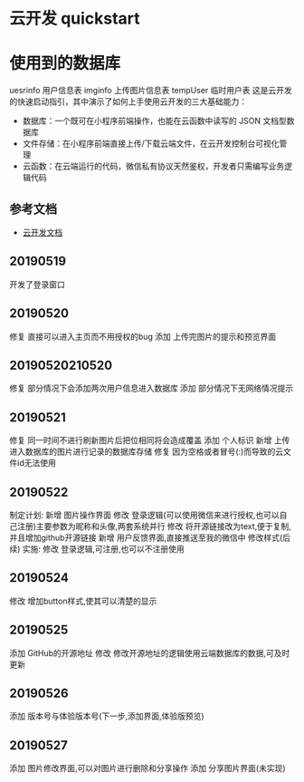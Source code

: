 # 云开发 quickstart
# 使用到的数据库
uesrinfo 用户信息表
imginfo  上传图片信息表
tempUser 临时用户表
这是云开发的快速启动指引，其中演示了如何上手使用云开发的三大基础能力：

- 数据库：一个既可在小程序前端操作，也能在云函数中读写的 JSON 文档型数据库
- 文件存储：在小程序前端直接上传/下载云端文件，在云开发控制台可视化管理
- 云函数：在云端运行的代码，微信私有协议天然鉴权，开发者只需编写业务逻辑代码

## 参考文档

- [云开发文档](https://developers.weixin.qq.com/miniprogram/dev/wxcloud/basis/getting-started.html)

## 20190519

开发了登录窗口
## 20190520
修复  直接可以进入主页而不用授权的bug
添加  上传完图片的提示和预览界面
## 20190520210520
修复  部分情况下会添加两次用户信息进入数据库
添加  部分情况下无网络情况提示
## 20190521
修复  同一时间不进行刷新图片后把位相同将会造成覆盖
添加  个人标识
新增  上传进入数据库的图片进行记录的数据库存储
修复  因为空格或者冒号(:)而导致的云文件id无法使用
## 20190522
制定计划:
    新增  图片操作界面
    修改  登录逻辑(可以使用微信来进行授权,也可以自己注册)主要参数为昵称和头像,两套系统并行
    修改  将开源链接改为text,便于复制,并且增加github开源链接
    新增  用户反馈界面,直接推送至我的微信中
    修改样式(后续)
实施:
修改  登录逻辑,可注册,也可以不注册使用
## 20190524
修改  增加button样式,使其可以清楚的显示
## 20190525
添加  GitHub的开源地址
修改  修改开源地址的逻辑使用云端数据库的数据,可及时更新
## 20190526
添加  版本号与体验版本号(下一步,添加界面,体验版预览)
## 20190527
添加  图片修改界面,可以对图片进行删除和分享操作
添加  分享图片界面(未实现)